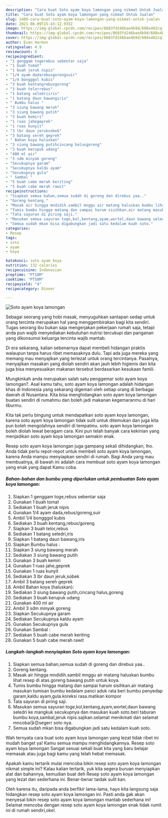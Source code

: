 ```yaml
---
description: "Cara buat Soto ayam koya lamongan yang nikmat Untuk Jualan"
title: "Cara buat Soto ayam koya lamongan yang nikmat Untuk Jualan"
slug: 1409-cara-buat-soto-ayam-koya-lamongan-yang-nikmat-untuk-jualan
date: 2021-06-09T15:43:12.935Z
image: https://img-global.cpcdn.com/recipes/8683fd246bae4b9d/680x482cq70/soto-ayam-koya-lamongan-foto-resep-utama.jpg
thumbnail: https://img-global.cpcdn.com/recipes/8683fd246bae4b9d/680x482cq70/soto-ayam-koya-lamongan-foto-resep-utama.jpg
cover: https://img-global.cpcdn.com/recipes/8683fd246bae4b9d/680x482cq70/soto-ayam-koya-lamongan-foto-resep-utama.jpg
author: Evan Harmon
ratingvalue: 4.9
reviewcount: 8
recipeingredient:
- "1 genggam togerebus sebentar saja"
- "1 buah tomat"
- "1 buah jeruk nipis"
- "1/4 ayam dadarebusgorengsuir"
- "1/4 bongggol kubis"
- "3 buah kentangrebusgoreng"
- "3 buah telorrebus"
- "1 batang seledriiris"
- "1 batang daun bawangiris"
- " Bumbu halus "
- "3 siung bawang merah"
- "3 siung bawang putih"
- "3 buah kemiri"
- "1 ruas jahegeprek"
- "1 ruas kunyit"
- "3 lbr daun jeruksobek"
- "3 batang sereh geprek"
- " Bahan koya haluskan"
- "3 siung bawang putihcincang halusgoreng"
- "3 buah kerupuk udang"
- "400 ml air"
- "3 sdm minyak goreng"
- "Secukupnya garam"
- "Secukupnya kaldu ayam"
- "Secukupnya gula"
- " Sambal "
- "5 buah cabe merah keriting"
- "5 buah cabe merah rawit"
recipeinstructions:
- "Siapkan semua bahan,semua sudah di goreng dan direbus yaa.."
- "Goreng kentang."
- "Masak air hingga mndidih.sambil mnggu air matang haluskan bumbu lihat resep di atas.goreng bawang putih untuk koya."
- "Tumis bumbu hingga matang dan sampai harum sisihkan.air matang masukan tumisan bumbu kedalam panci aduk rata beri bumbu penyedap garam,kaldu ayam,gula.koreksi rasa.matikan kompor"
- "Tata sayuran di piring saji."
- "Masukan semua sayuran toge,kol,kentang,ayam,wortel,daun bawang seledri ke mangkuk secukupnya dan masukan kuah soto.beri taburan bumbu koya,sambal,jeruk nipis.sajikan.selamat menikmati dan selamat mncoba😘😊segerr soto nya."
- "Semua sudah mkan bisa digabungkan jadi satu kedalam kuah soto."
categories:
- Resep
tags:
- soto
- ayam
- koya

katakunci: soto ayam koya 
nutrition: 132 calories
recipecuisine: Indonesian
preptime: "PT18M"
cooktime: "PT58M"
recipeyield: "4"
recipecategory: Dinner

---
```



![Soto ayam koya lamongan](https://img-global.cpcdn.com/recipes/8683fd246bae4b9d/680x482cq70/soto-ayam-koya-lamongan-foto-resep-utama.jpg)

Sebagai seorang yang hobi masak, menyuguhkan santapan sedap untuk orang tercinta merupakan hal yang menggembirakan bagi kita sendiri. Tugas seorang ibu bukan saja mengerjakan pekerjaan rumah saja, tetapi anda pun wajib menyediakan kebutuhan nutrisi tercukupi dan panganan yang dikonsumsi keluarga tercinta wajib mantab.

Di era  sekarang, kalian sebenarnya dapat membeli hidangan praktis walaupun tanpa harus ribet memasaknya dulu. Tapi ada juga mereka yang memang mau menyajikan yang terlezat untuk orang tercintanya. Pasalnya, menyajikan masakan yang diolah sendiri akan jauh lebih higienis dan kita juga bisa menyesuaikan makanan tersebut berdasarkan kesukaan famili. 



Mungkinkah anda merupakan salah satu penggemar soto ayam koya lamongan?. Asal kamu tahu, soto ayam koya lamongan adalah hidangan khas di Indonesia yang sekarang digemari oleh setiap orang di berbagai daerah di Nusantara. Kita bisa menghidangkan soto ayam koya lamongan buatan sendiri di rumahmu dan boleh jadi makanan kegemaranmu di hari liburmu.

Kita tak perlu bingung untuk mendapatkan soto ayam koya lamongan, karena soto ayam koya lamongan tidak sulit untuk ditemukan dan juga kita pun boleh mengolahnya sendiri di tempatmu. soto ayam koya lamongan boleh diolah lewat beragam cara. Kini pun telah banyak cara kekinian yang menjadikan soto ayam koya lamongan semakin enak.

Resep soto ayam koya lamongan juga gampang sekali dihidangkan, lho. Anda tidak perlu repot-repot untuk membeli soto ayam koya lamongan, karena Anda mampu menyiapkan sendiri di rumah. Bagi Anda yang mau membuatnya, di bawah ini adalah cara membuat soto ayam koya lamongan yang enak yang dapat Kamu coba.

<!--inarticleads1-->

##### Bahan-bahan dan bumbu yang diperlukan untuk pembuatan Soto ayam koya lamongan:

1. Siapkan 1 genggam toge,rebus sebentar saja
1. Gunakan 1 buah tomat
1. Sediakan 1 buah jeruk nipis
1. Gunakan 1/4 ayam dada,rebus/goreng,suir
1. Ambil 1/4 bongggol kubis
1. Sediakan 3 buah kentang,rebus/goreng
1. Siapkan 3 buah telor,rebus
1. Sediakan 1 batang seledri,iris
1. Siapkan 1 batang daun bawang,iris
1. Siapkan  Bumbu halus :
1. Siapkan 3 siung bawang merah
1. Sediakan 3 siung bawang putih
1. Gunakan 3 buah kemiri
1. Gunakan 1 ruas jahe,geprek
1. Gunakan 1 ruas kunyit
1. Sediakan 3 lbr daun jeruk,sobek
1. Ambil 3 batang sereh geprek
1. Ambil  Bahan koya (haluskan):
1. Sediakan 3 siung bawang putih,cincang halus,goreng
1. Sediakan 3 buah kerupuk udang
1. Gunakan 400 ml air
1. Ambil 3 sdm minyak goreng
1. Siapkan Secukupnya garam
1. Sediakan Secukupnya kaldu ayam
1. Gunakan Secukupnya gula
1. Gunakan  Sambal :
1. Sediakan 5 buah cabe merah keriting
1. Gunakan 5 buah cabe merah rawit




<!--inarticleads2-->

##### Langkah-langkah menyiapkan Soto ayam koya lamongan:

1. Siapkan semua bahan,semua sudah di goreng dan direbus yaa..
1. Goreng kentang.
1. Masak air hingga mndidih.sambil mnggu air matang haluskan bumbu lihat resep di atas.goreng bawang putih untuk koya.
1. Tumis bumbu hingga matang dan sampai harum sisihkan.air matang masukan tumisan bumbu kedalam panci aduk rata beri bumbu penyedap garam,kaldu ayam,gula.koreksi rasa.matikan kompor
1. Tata sayuran di piring saji.
1. Masukan semua sayuran toge,kol,kentang,ayam,wortel,daun bawang seledri ke mangkuk secukupnya dan masukan kuah soto.beri taburan bumbu koya,sambal,jeruk nipis.sajikan.selamat menikmati dan selamat mncoba😘😊segerr soto nya.
1. Semua sudah mkan bisa digabungkan jadi satu kedalam kuah soto.




Wah ternyata cara buat soto ayam koya lamongan yang lezat tidak ribet ini mudah banget ya! Kamu semua mampu menghidangkannya. Resep soto ayam koya lamongan Sangat sesuai sekali buat kita yang baru belajar memasak atau juga bagi kamu yang telah hebat memasak.

Apakah kamu tertarik mulai mencoba bikin resep soto ayam koya lamongan nikmat simple ini? Kalau kalian tertarik, yuk kita segera buruan menyiapkan alat dan bahannya, kemudian buat deh Resep soto ayam koya lamongan yang lezat dan sederhana ini. Benar-benar taidak sulit kan. 

Oleh karena itu, daripada anda berfikir lama-lama, hayo kita langsung saja hidangkan resep soto ayam koya lamongan ini. Pasti anda gak akan menyesal bikin resep soto ayam koya lamongan mantab sederhana ini! Selamat mencoba dengan resep soto ayam koya lamongan enak tidak rumit ini di rumah sendiri,oke!.

